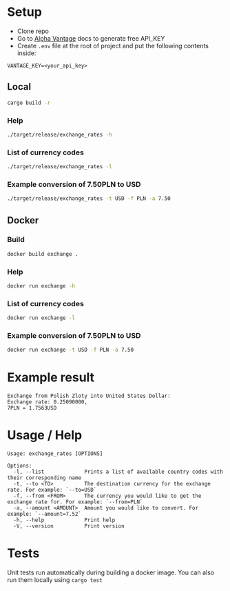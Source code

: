 # Setup

- Clone repo
- Go to [Alpha Vantage](https://www.alphavantage.co/support/#api-key) docs to generate free API_KEY
- Create `.env` file at the root of project and put the following contents inside:

```
VANTAGE_KEY=<your_api_key>
```

## Local

```sh
cargo build -r
```

### Help

```sh
./target/release/exchange_rates -h
```

### List of currency codes

```sh
./target/release/exchange_rates -l
```

### Example conversion of 7.50PLN to USD

```sh
./target/release/exchange_rates -t USD -f PLN -a 7.50
```

## Docker

### Build

```sh
docker build exchange .
```

### Help

```sh
docker run exchange -h
```

### List of currency codes

```sh
docker run exchange -l
```

### Example conversion of 7.50PLN to USD

```sh
docker run exchange -t USD -f PLN -a 7.50
```

# Example result

```
Exchange from Polish Zloty into United States Dollar:
Exchange rate: 0.25090000,
7PLN = 1.7563USD
```

# Usage / Help

```
Usage: exchange_rates [OPTIONS]

Options:
  -l, --list             Prints a list of available country codes with their corresponding name
  -t, --to <TO>          The destination currency for the exchange rate. For example: `--to=USD`
  -f, --from <FROM>      The currency you would like to get the exchange rate for. For example: `--from=PLN`
  -a, --amount <AMOUNT>  Amount you would like to convert. For example: `--amount=7.52`
  -h, --help             Print help
  -V, --version          Print version
```

# Tests

Unit tests run automatically during building a docker image. You can also run them locally using `cargo test`
